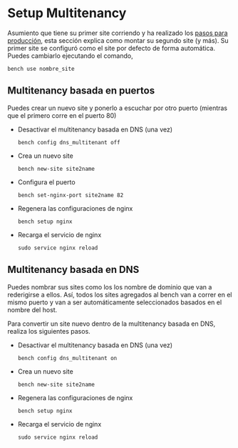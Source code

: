 <!-- add-breadcrumbs -->
# Setup Multitenancy

Asumiento que tiene su primer site corriendo y ha realizado los
 [pasos para producción](setup-production.html), esta sección explica como montar su segundo site (y más).
 Su primer site se configuró como el site por defecto de forma automática. Puedes cambiarlo ejecutando el comando,

	bench use nombre_site




Multitenancy basada en puertos
-----------------------

Puedes crear un nuevo site y ponerlo a escuchar por otro puerto (mientras que el primero corre en el puerto 80)

* Desactivar el multitenancy basada en DNS (una vez)

	`bench config dns_multitenant off`

* Crea un nuevo site

	`bench new-site site2name`

* Configura el puerto

	`bench set-nginx-port site2name 82`

* Regenera las configuraciones de nginx

	`bench setup nginx`

* Recarga el servicio de nginx

	`sudo service nginx reload`


Multitenancy basada en DNS
----------------------

Puedes nombrar sus sites como los los nombre de dominio que van a rederigirse a ellos. Así, todos los sites agregados al bench van a correr en el mismo puerto y van a ser automáticamente seleccionados basados en el nombre del host.

Para convertir un site nuevo dentro de la multitenancy basada en DNS, realiza los siguientes pasos.

* Desactivar el multitenancy basada en DNS (una vez)

	`bench config dns_multitenant on`

* Crea un nuevo site

	`bench new-site site2name`

* Regenera las configuraciones de nginx

	`bench setup nginx`

* Recarga el servicio de nginx

	`sudo service nginx reload`
